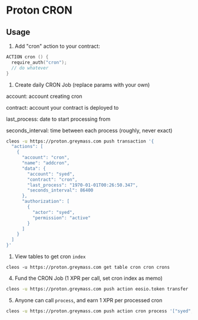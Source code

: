# Proton CRON

## Usage

1. Add "cron" action to your contract:
```c++
ACTION cron () {
  require_auth("cron");
  // do whatever
}
```

1. Create daily CRON Job (replace params with your own)

account: account creating cron

contract: account your contract is deployed to

last_process: date to start processing from

seconds_interval: time between each process (roughly, never exact)

```sh
cleos -u https://proton.greymass.com push transaction '{
  "actions": [
    {
      "account": "cron",
      "name": "addcron",
      "data": {
        "account": "syed",
        "contract": "cron",
        "last_process": "1970-01-01T00:26:50.347",
        "seconds_interval": 86400
      },
      "authorization": [
        {
          "actor": "syed",
          "permission": "active"
        }
      ]
    }
  ]
}'
```

1. View tables to get cron `index`
```
cleos -u https://proton.greymass.com get table cron cron crons
```

4. Fund the CRON Job (1 XPR per call, set cron index as memo)
```sh
cleos -u https://proton.greymass.com push action eosio.token transfer '["syed", "cron", "2.0000 XPR", "0"]' -p syed
```

5. Anyone can call `process`, and earn 1 XPR per processed cron
```sh
cleos -u https://proton.greymass.com push action cron process '["syed", "5"]' -p syed
```
